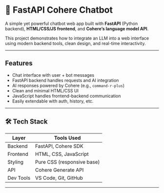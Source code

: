 # 🧠 FastAPI Cohere Chatbot

A simple yet powerful chatbot web app built with **FastAPI** (Python backend), **HTML/CSS/JS frontend**, and **Cohere’s language model API**.

This project demonstrates how to integrate an LLM into a web interface using modern backend tools, clean design, and real-time interactivity.

---

## Features

- Chat interface with user + bot messages
- FastAPI backend handles requests and AI integration
- AI responses powered by Cohere (e.g., `command-r-plus`)
- Clean and minimal HTML/CSS UI
- JavaScript handles frontend-backend communication
- Easily extendable with auth, history, etc.

---

## 🛠️ Tech Stack

| Layer     | Tools Used                 |
| --------- | -------------------------- |
| Backend   | FastAPI, Cohere SDK        |
| Frontend  | HTML, CSS, JavaScript      |
| Styling   | Pure CSS (responsive base) |
| API       | Cohere Generate API        |
| Dev Tools | VS Code, Git, GitHub       |

---

